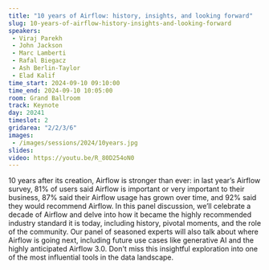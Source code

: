 ```yaml
---
title: "10 years of Airflow: history, insights, and looking forward"
slug: 10-years-of-airflow-history-insights-and-looking-forward
speakers:
 - Viraj Parekh
 - John Jackson
 - Marc Lamberti
 - Rafal Biegacz
 - Ash Berlin-Taylor
 - Elad Kalif
time_start: 2024-09-10 09:10:00
time_end: 2024-09-10 10:05:00
room: Grand Ballroom
track: Keynote
day: 20241
timeslot: 2
gridarea: "2/2/3/6"
images: 
 - /images/sessions/2024/10years.jpg
slides:
video: https://youtu.be/R_80D254oN0
---
```


10 years after its creation, Airflow is stronger than ever: in last year’s Airflow survey, 81% of users said Airflow is important or very important to their business, 87% said their Airflow usage has grown over time, and 92% said they would recommend Airflow. In this panel discussion, we’ll celebrate a decade of Airflow and delve into how it became the highly recommended industry standard it is today, including history, pivotal moments, and the role of the community. Our panel of seasoned experts will also talk about where Airflow is going next, including future use cases like generative AI and the highly anticipated Airflow 3.0. Don't miss this insightful exploration into one of the most influential tools in the data landscape.